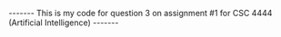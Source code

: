 ------- This is my code for question 3 on assignment #1 for CSC 4444 (Artificial Intelligence) -------
